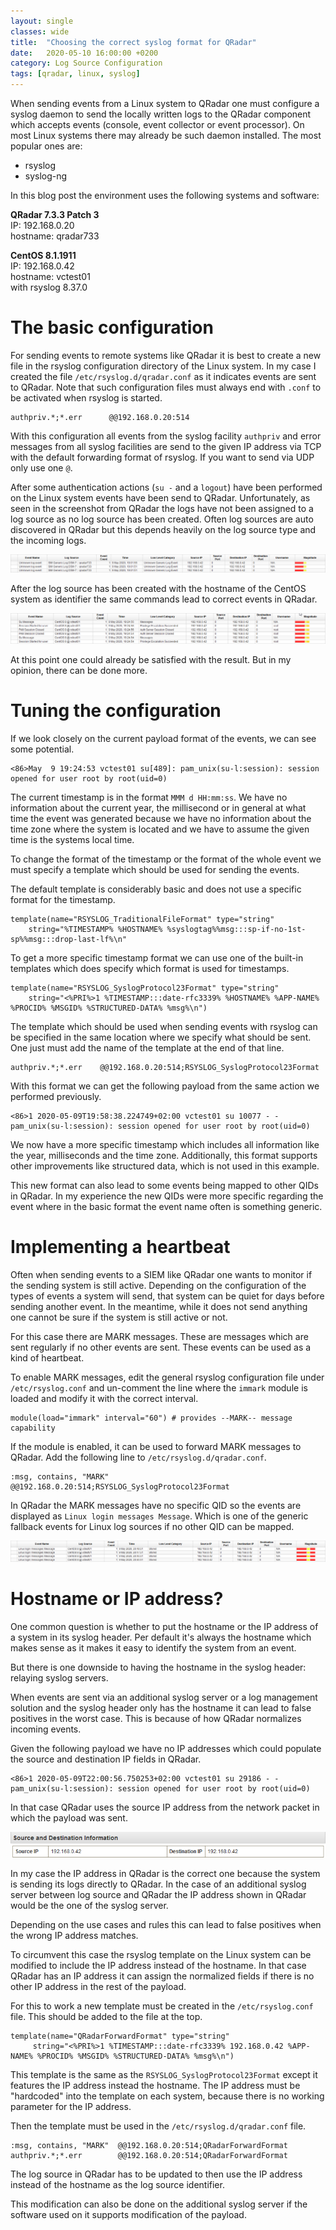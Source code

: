 ```yaml
---
layout: single
classes: wide
title:  "Choosing the correct syslog format for QRadar"
date:   2020-05-10 16:00:00 +0200
category: Log Source Configuration
tags: [qradar, linux, syslog]
---
```


When sending events from a Linux system to QRadar one must configure a syslog daemon to send the locally written logs to the QRadar component which accepts events (console, event collector or event processor). On most Linux systems there may already be such daemon installed. The most popular ones are:

* rsyslog
* syslog-ng

In this blog post the environment uses the following systems and software:

__QRadar 7.3.3 Patch 3__ \
IP: 192.168.0.20 \
hostname: qradar733

__CentOS 8.1.1911__ \
IP: 192.168.0.42 \
hostname: vctest01 \
with rsyslog 8.37.0

# The basic configuration

For sending events to remote systems like QRadar it is best to create a new file in the rsyslog configuration directory of the Linux system. In my case I created the file `/etc/rsyslog.d/qradar.conf` as it indicates events are sent to QRadar. Note that such configuration files must always end with `.conf` to be activated when rsyslog is started.

```
authpriv.*;*.err      @@192.168.0.20:514
```

With this configuration all events from the syslog facility `authpriv` and error messages from all syslog facilities are send to the given IP address via TCP with the default forwarding format of rsyslog. If you want to send via UDP only use one `@`.

After some authentication actions (`su -` and a `logout`) have been performed on the Linux system events have been send to QRadar. Unfortunately, as seen in the screenshot from QRadar the logs have not been assigned to a log source as no log source has been created. Often log sources are auto discovered in QRadar but this depends heavily on the log source type and the incoming logs.

![Screenshot of the so far unknown logs](/assets/img/2020-05-10-syslog-format-qradar/qradar-simgeneric.png)

After the log source has been created with the hostname of the CentOS system as identifier the same commands lead to correct events in QRadar.

![Screenshot of the parsed logs](/assets/img/2020-05-10-syslog-format-qradar/qradar-logs.png)

At this point one could already be satisfied with the result. But in my opinion, there can be done more.

# Tuning the configuration

If we look closely on the current payload format of the events, we can see some potential.

```
<86>May  9 19:24:53 vctest01 su[489]: pam_unix(su-l:session): session opened for user root by root(uid=0)
```

The current timestamp is in the format `MMM d HH:mm:ss`. We have no information about the current year, the millisecond or in general at what time the event was generated because we have no information about the time zone where the system is located and we have to assume the given time is the systems local time.

To change the format of the timestamp or the format of the whole event we must specify a template which should be used for sending the events.

The default template is considerably basic and does not use a specific format for the timestamp.

```
template(name="RSYSLOG_TraditionalFileFormat" type="string"
    string="%TIMESTAMP% %HOSTNAME% %syslogtag%%msg:::sp-if-no-1st-sp%%msg:::drop-last-lf%\n"
```

To get a more specific timestamp format we can use one of the built-in templates which does specify which format is used for timestamps.

```
template(name="RSYSLOG_SyslogProtocol23Format" type="string"
    string="<%PRI%>1 %TIMESTAMP:::date-rfc3339% %HOSTNAME% %APP-NAME% %PROCID% %MSGID% %STRUCTURED-DATA% %msg%\n")
```

The template which should be used when sending events with rsyslog can be specified in the same location where we specify what should be sent. One just must add the name of the template at the end of that line.

```
authpriv.*;*.err    @@192.168.0.20:514;RSYSLOG_SyslogProtocol23Format
```

With this format we can get the following payload from the same action we performed previously.

```
<86>1 2020-05-09T19:58:38.224749+02:00 vctest01 su 10077 - - pam_unix(su-l:session): session opened for user root by root(uid=0)
```

We now have a more specific timestamp which includes all information like the year, milliseconds and the time zone. Additionally, this format supports other improvements like structured data, which is not used in this example.

This new format can also lead to some events being mapped to other QIDs in QRadar. In my experience the new QIDs were more specific regarding the event where in the basic format the event name often is something generic.

# Implementing a heartbeat

Often when sending events to a SIEM like QRadar one wants to monitor if the sending system is still active. Depending on the configuration of the types of events a system will send, that system can be quiet for days before sending another event. In the meantime, while it does not send anything one cannot be sure if the system is still active or not.

For this case there are MARK messages. These are messages which are sent regularly if no other events are sent. These events can be used as a kind of heartbeat.

To enable MARK messages, edit the general rsyslog configuration file under `/etc/rsyslog.conf` and un-comment the line where the `immark` module is loaded and modify it with the correct interval.

```
module(load="immark" interval="60") # provides --MARK-- message capability
```

If the module is enabled, it can be used to forward MARK messages to QRadar. Add the following line to `/etc/rsyslog.d/qradar.conf`.

```
:msg, contains, "MARK"  @@192.168.0.20:514;RSYSLOG_SyslogProtocol23Format
```

In QRadar the MARK messages have no specific QID so the events are displayed as `Linux login messages Message`. Which is one of the generic fallback events for Linux log sources if no other QID can be mapped.

![Screenshot of the MARK events in QRadar](/assets/img/2020-05-10-syslog-format-qradar/qradar-mark.png)

# Hostname or IP address?

One common question is whether to put the hostname or the IP address of a system in its syslog header. Per default it's always the hostname which makes sense as it makes it easy to identify the system from an event.

But there is one downside to having the hostname in the syslog header: relaying syslog servers.

When events are sent via an additional syslog server or a log management solution and the syslog header only has the hostname it can lead to false positives in the worst case. This is because of how QRadar normalizes incoming events.

Given the following payload we have no IP addresses which could populate the source and destination IP fields in QRadar.

```
<86>1 2020-05-09T22:00:56.750253+02:00 vctest01 su 29186 - - pam_unix(su-l:session): session opened for user root by root(uid=0)
```

In that case QRadar uses the source IP address from the network packet in which the payload was sent.

![Screenshot of the IP information of an event in QRadar](/assets/img/2020-05-10-syslog-format-qradar/qradar-ipinfo.png)

In my case the IP address in QRadar is the correct one because the system is sending its logs directly to QRadar. In the case of an additional syslog server between log source and QRadar the IP address shown in QRadar would be the one of the syslog server.

Depending on the use cases and rules this can lead to false positives when the wrong IP address matches.

To circumvent this case the rsyslog template on the Linux system can be modified to include the IP address instead of the hostname. In that case QRadar has an IP address it can assign the normalized fields if there is no other IP address in the rest of the payload.

For this to work a new template must be created in the `/etc/rsyslog.conf` file. This should be added to the file at the top.

```
template(name="QRadarForwardFormat" type="string"
     string="<%PRI%>1 %TIMESTAMP:::date-rfc3339% 192.168.0.42 %APP-NAME% %PROCID% %MSGID% %STRUCTURED-DATA% %msg%\n")
```

This template is the same as the `RSYSLOG_SyslogProtocol23Format` except it features the IP address instead the hostname. The IP address must be "hardcoded" into the template on each system, because there is no working parameter for the IP address.

Then the template must be used in the `/etc/rsyslog.d/qradar.conf` file.

```config
:msg, contains, "MARK"  @@192.168.0.20:514;QRadarForwardFormat
authpriv.*;*.err        @@192.168.0.20:514;QRadarForwardFormat
```

The log source in QRadar has to be updated to then use the IP address instead of the hostname as the log source identifier.

This modification can also be done on the additional syslog server if the software used on it supports modification of the payload.
